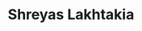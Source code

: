 ---
layout: home
title: Shreyas Lakhtakia
tags: [shreyas, landing, home, data, decisions, machine learning, data-driven]
image:
  feature: typewriter.jpg
---